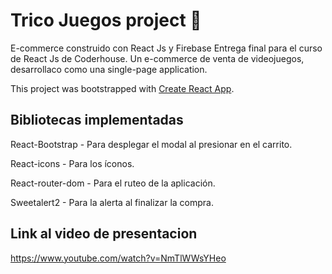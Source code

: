 # Trico Juegos project 🤙

E-commerce construido con React Js y Firebase
Entrega final para el curso de React Js de Coderhouse.
Un e-commerce de venta de videojuegos, desarrollaco como una single-page application.

This project was bootstrapped with [Create React App](https://github.com/facebook/create-react-app).

## Bibliotecas implementadas

React-Bootstrap - Para desplegar el modal al presionar en el carrito.

React-icons - Para los íconos.

React-router-dom - Para el ruteo de la aplicación.

Sweetalert2 - Para la alerta al finalizar la compra.

## Link al video de presentacion

https://www.youtube.com/watch?v=NmTlWWsYHeo

